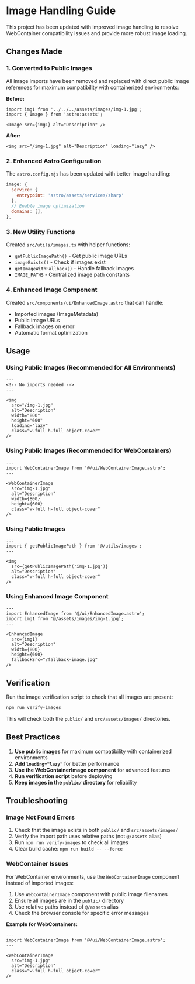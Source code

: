 # Image Handling Guide

This project has been updated with improved image handling to resolve WebContainer compatibility issues and provide more robust image loading.

## Changes Made

### 1. Converted to Public Images

All image imports have been removed and replaced with direct public image references for maximum compatibility with containerized environments:

**Before:**
```astro
import img1 from '../../../assets/images/img-1.jpg';
import { Image } from 'astro:assets';

<Image src={img1} alt="Description" />
```

**After:**
```astro
<img src="/img-1.jpg" alt="Description" loading="lazy" />
```

### 2. Enhanced Astro Configuration

The `astro.config.mjs` has been updated with better image handling:

```javascript
image: {
  service: {
    entrypoint: 'astro/assets/services/sharp'
  },
  // Enable image optimization
  domains: [],
},
```

### 3. New Utility Functions

Created `src/utils/images.ts` with helper functions:

- `getPublicImagePath()` - Get public image URLs
- `imageExists()` - Check if images exist
- `getImageWithFallback()` - Handle fallback images
- `IMAGE_PATHS` - Centralized image path constants

### 4. Enhanced Image Component

Created `src/components/ui/EnhancedImage.astro` that can handle:

- Imported images (ImageMetadata)
- Public image URLs
- Fallback images on error
- Automatic format optimization

## Usage

### Using Public Images (Recommended for All Environments)

```astro
---
<!-- No imports needed -->
---

<img 
  src="/img-1.jpg"
  alt="Description"
  width="800"
  height="600"
  loading="lazy"
  class="w-full h-full object-cover"
/>
```

### Using Public Images (Recommended for WebContainers)

```astro
---
import WebContainerImage from '@/ui/WebContainerImage.astro';
---

<WebContainerImage 
  src="img-1.jpg"
  alt="Description"
  width={800}
  height={600}
  class="w-full h-full object-cover"
/>
```

### Using Public Images

```astro
---
import { getPublicImagePath } from '@/utils/images';
---

<img 
  src={getPublicImagePath('img-1.jpg')}
  alt="Description"
  class="w-full h-full object-cover"
/>
```

### Using Enhanced Image Component

```astro
---
import EnhancedImage from '@/ui/EnhancedImage.astro';
import img1 from '@/assets/images/img-1.jpg';
---

<EnhancedImage 
  src={img1}
  alt="Description"
  width={800}
  height={600}
  fallbackSrc="/fallback-image.jpg"
/>
```

## Verification

Run the image verification script to check that all images are present:

```bash
npm run verify-images
```

This will check both the `public/` and `src/assets/images/` directories.

## Best Practices

1. **Use public images** for maximum compatibility with containerized environments
2. **Add `loading="lazy"`** for better performance
3. **Use the WebContainerImage component** for advanced features
4. **Run verification script** before deploying
5. **Keep images in the `public/` directory** for reliability

## Troubleshooting

### Image Not Found Errors

1. Check that the image exists in both `public/` and `src/assets/images/`
2. Verify the import path uses relative paths (not `@/assets` alias)
3. Run `npm run verify-images` to check all images
4. Clear build cache: `npm run build -- --force`

### WebContainer Issues

For WebContainer environments, use the `WebContainerImage` component instead of imported images:

1. Use `WebContainerImage` component with public image filenames
2. Ensure all images are in the `public/` directory
3. Use relative paths instead of `@/assets` alias
4. Check the browser console for specific error messages

**Example for WebContainers:**
```astro
---
import WebContainerImage from '@/ui/WebContainerImage.astro';
---

<WebContainerImage 
  src="img-1.jpg"
  alt="Description"
  class="w-full h-full object-cover"
/>
```
